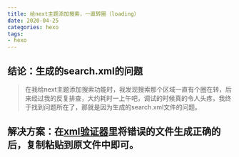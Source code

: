 ```yaml
---
title: 给next主题添加搜索，一直转圈（loading）
date: 2020-04-25
categories: hexo
tags: 
- hexo
---
```

## 结论：生成的search.xml的问题
>在我给next主题添加搜索功能时，我发现搜索那个区域一直有个圈在转，后来经过我的反复排查，大约耗时一上午吧，调试的时候真的令人头疼，我终于找到问题所在了，那就是因为生成的search.xml文件的问题。
## 解决方案：在[xml验证器](https://validator.aborla.net/?__cf_chl_jschl_tk__=b9482396112de743e3b68997352b4464da25a2a3-1587811681-0-ATINmZY8sGoeGP9szYrRxI7y3MSsDxnHw0ZixFC3nC-NG8rwVPDwStQYK3fRnMBmVnHctv2FQCx_uJrB2X6g4zNNDKX9fhqb8mtMh5QwPJzttxlHR2T_ZKpqKRL1sHq5qr30p6PItmr-qapRUmI0rbCzwPPQYV4T8FXiS3PWsN-2JqRLewjpnM1KsU3dXHLHiD7i3v8BfVG9R9luQS-kvFkDEfmHP6tmGSbdViF6MSmyVyr_BTXG6FTSNNBVfkEujQurh5xwRqKn2qwsrSRFidk)里将错误的文件生成正确的后，复制粘贴到原文件中即可。
